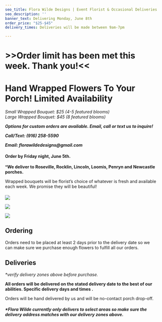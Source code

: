 ```yaml
---
seo_title: Flora Wilde Designs | Event Florist & Occasional Deliveries
seo_description: ''
banner_text: Delivering Monday, June 8th
order_price: "$25-$45"
delivery_times: Deliveries will be made between 9am-7pm

---
```

# >>Order limit has been met this week. Thank you!<<

# Hand Wrapped Flowers To Your Porch! Limited Availability

_<slot name="banner" />_

_Small Wrapped Bouquet: $25 (4-5 featured blooms)  
Large Wrapped Bouquet: $45 (8 featured blooms)_

**_Options for custom orders are available. Email, call or text us to inquire!_**

**_Call/Text: (916) 258-5590_**

**_Email: florawildedesigns@gmail.com_**

#### Order by Friday night, June 5th.

\***We deliver to Roseville, Rocklin, Lincoln, Loomis, Penryn and Newcastle porches.**

Wrapped bouquets will be florist’s choice of whatever is fresh and available each week. We promise they will be beautiful!

#### 

<div class="sample-images">

![](/uploads/dual-arrangments.jpg)

![](/uploads/fw4.jpg)

![](/uploads/holding-arrangment.jpg)

</div>

## Ordering

Orders need to be placed at least 2 days prior to the delivery date so we can make sure we purchase enough flowers to fulfill all our orders.

<slot name="button" />

## Deliveries

_*verify delivery zones above before purchase._

**All orders will be delivered on the stated delivery date to the best of our abilities. Specific delivery days and times .**

<slot name="delivery" />

<slot name="button" />

Orders will be hand delivered by us and will be no-contact porch drop-off.

##### ***Flora Wilde currently only delivers to select areas so make sure the delivery address matches with our delivery zones above.**